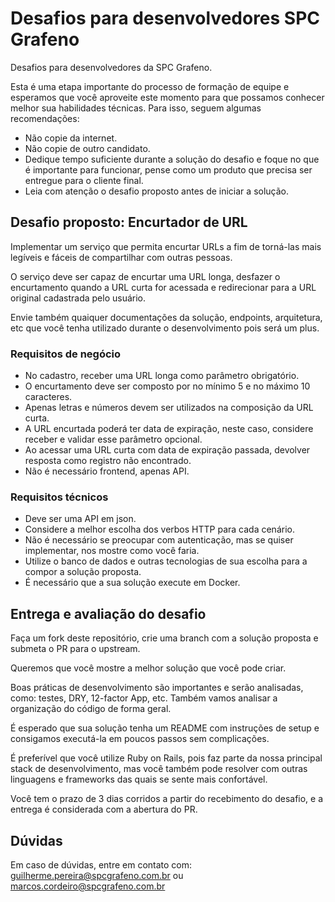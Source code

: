 # Desafios para desenvolvedores SPC Grafeno

Desafios para desenvolvedores da SPC Grafeno.

Esta é uma etapa importante do processo de formação de equipe e esperamos que você aproveite este momento para que possamos conhecer melhor sua habilidades técnicas. Para isso, seguem algumas recomendações:
- Não copie da internet.
- Não copie de outro candidato.
- Dedique tempo suficiente durante a solução do desafio e foque no que é importante para funcionar, pense como um produto que precisa ser entregue para o cliente final.
- Leia com atenção o desafio proposto antes de iniciar a solução.

## Desafio proposto: Encurtador de URL

Implementar um serviço que permita encurtar URLs a fim de torná-las mais legíveis e fáceis de compartilhar com outras pessoas.

O serviço deve ser capaz de encurtar uma URL longa, desfazer o encurtamento quando a URL curta for acessada e redirecionar para a URL original cadastrada pelo usuário.

Envie também quaiquer documentações da solução, endpoints, arquitetura, etc que você tenha utilizado durante o desenvolvimento pois será um plus.

### Requisitos de negócio
- No cadastro, receber uma URL longa como parâmetro obrigatório.
- O encurtamento deve ser composto por no mínimo 5 e no máximo 10 caracteres.
- Apenas letras e números devem ser utilizados na composição da URL curta.
- A URL encurtada poderá ter data de expiração, neste caso, considere receber e validar esse parâmetro opcional.
- Ao acessar uma URL curta com data de expiração passada, devolver resposta como registro não encontrado.
- Não é necessário frontend, apenas API.

### Requisitos técnicos
- Deve ser uma API em json.
- Considere a melhor escolha dos verbos HTTP para cada cenário.
- Não é necessário se preocupar com autenticação, mas se quiser implementar, nos mostre como você faria.
- Utilize o banco de dados e outras tecnologias de sua escolha para a compor a solução proposta.
- É necessário que a sua solução execute em Docker.

## Entrega e avaliação do desafio

Faça um fork deste repositório, crie uma branch com a solução proposta e submeta o PR para o upstream.

Queremos que você mostre a melhor solução que você pode criar.

Boas práticas de desenvolvimento são importantes e serão analisadas, como: testes, DRY, 12-factor App, etc. Também vamos analisar a organização do código de forma geral.

É esperado que sua solução tenha um README com instruções de setup e consigamos executá-la em poucos passos sem complicações.

É preferível que você utilize Ruby on Rails, pois faz parte da nossa principal stack de desenvolvimento, mas você também pode resolver com outras linguagens e frameworks das quais se sente mais confortável.

Você tem o prazo de 3 dias corridos a partir do recebimento do desafio, e a entrega é considerada com a abertura do PR.

## Dúvidas

Em caso de dúvidas, entre em contato com: guilherme.pereira@spcgrafeno.com.br ou marcos.cordeiro@spcgrafeno.com.br
